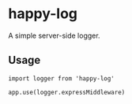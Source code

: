 # happy-log

A simple server-side logger.

## Usage

```
import logger from 'happy-log'

app.use(logger.expressMiddleware)
```
